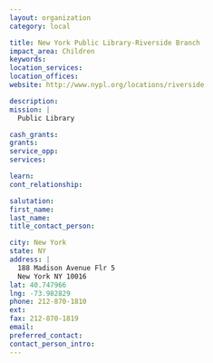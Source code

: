 ```yaml
---
layout: organization
category: local

title: New York Public Library-Riverside Branch
impact_area: Children
keywords: 
location_services: 
location_offices: 
website: http://www.nypl.org/locations/riverside

description: 
mission: |
  Public Library

cash_grants: 
grants: 
service_opp: 
services: 

learn: 
cont_relationship: 

salutation: 
first_name: 
last_name: 
title_contact_person: 

city: New York
state: NY
address: |
  188 Madison Avenue Flr 5     
  New York NY 10016
lat: 40.747966
lng: -73.982829
phone: 212-870-1810
ext: 
fax: 212-870-1819
email: 
preferred_contact: 
contact_person_intro: 
---
```

